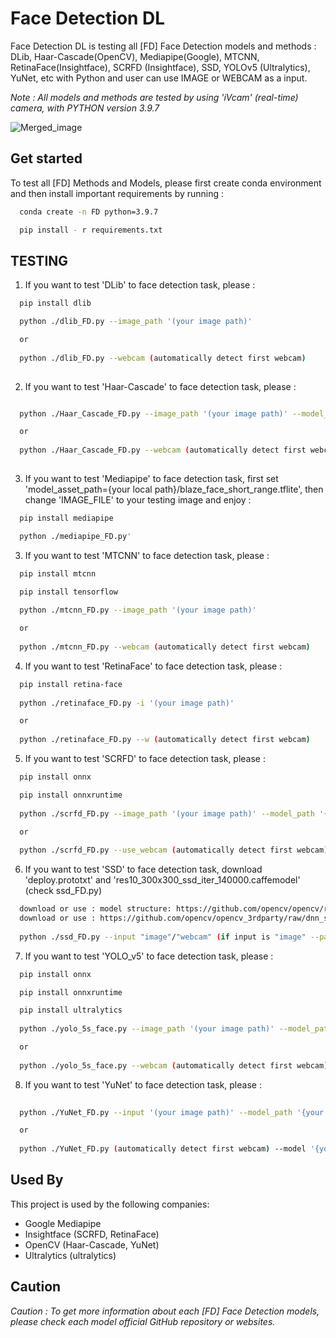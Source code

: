 # Face Detection DL
Face Detection DL is testing all [FD] Face Detection models and methods : DLib, Haar-Cascade(OpenCV), Mediapipe(Google), MTCNN, RetinaFace(Insightface), SCRFD (Insightface), SSD, YOLOv5 (Ultralytics), YuNet, etc with Python and user can use IMAGE or WEBCAM as a input. 

*Note : All models and methods are tested by using 'iVcam' (real-time) camera, with PYTHON version 3.9.7* 

![Merged_image](https://github.com/zero-suger/Face-Detection-DL/assets/63332872/0d041d62-57f7-452d-8f76-a5ea3e1a0a5c)

## Get started

To test all [FD] Methods and Models, please first create conda environment and then install important requirements by running : 

```bash
  conda create -n FD python=3.9.7

  pip install - r requirements.txt
```


## TESTING

1) If you want to test 'DLib' to face detection task, please : 

```bash
  pip install dlib

  python ./dlib_FD.py --image_path '(your image path)' 

  or 
  
  python ./dlib_FD.py --webcam (automatically detect first webcam) 
   
```

2) If you want to test 'Haar-Cascade' to face detection task, please : 

```bash

  python ./Haar_Cascade_FD.py --image_path '(your image path)' --model_path '(path to haarcascade_frontalface.xml file)'

  or 
  
  python ./Haar_Cascade_FD.py --webcam (automatically detect first webcam) 
   
```

3) If you want to test 'Mediapipe' to face detection task, first set 'model_asset_path={your local path}/blaze_face_short_range.tflite', then change 'IMAGE_FILE' to your testing image and enjoy :

```bash
  pip install mediapipe

  python ./mediapipe_FD.py'

```

3) If you want to test 'MTCNN' to face detection task, please : 

```bash
  pip install mtcnn

  pip install tensorflow
  
  python ./mtcnn_FD.py --image_path '(your image path)' 

  or 
  
  python ./mtcnn_FD.py --webcam (automatically detect first webcam)

```

4) If you want to test 'RetinaFace' to face detection task, please : 

```bash
  pip install retina-face
  
  python ./retinaface_FD.py -i '(your image path)' 

  or 
  
  python ./retinaface_FD.py --w (automatically detect first webcam)

```

5) If you want to test 'SCRFD' to face detection task, please : 

```bash
  pip install onnx

  pip install onnxruntime
  
  python ./scrfd_FD.py --image_path '(your image path)' --model_path '{your local}/scrfd_face_detector.onnx'

  or 
  
  python ./scrfd_FD.py --use_webcam (automatically detect first webcam) --model_path '{your local}/scrfd_face_detector.onnx'

```

6) If you want to test 'SSD' to face detection task, download 'deploy.prototxt' and 'res10_300x300_ssd_iter_140000.caffemodel' (check ssd_FD.py)

```bash
  download or use : model structure: https://github.com/opencv/opencv/raw/3.4.0/samples/dnn/face_detector/deploy.prototxt
  download or use : https://github.com/opencv/opencv_3rdparty/raw/dnn_samples_face_detector_20170830/res10_300x300_ssd_iter_140000.   caffemodel
  
  python ./ssd_FD.py --input "image"/"webcam" (if input is "image" --path '(your testing image)') 

```

7) If you want to test 'YOLO_v5' to face detection task, please : 

```bash
  pip install onnx

  pip install onnxruntime

  pip install ultralytics
  
  python ./yolo_5s_face.py --image_path '(your image path)' --model_path '{your local}/best_yolov5n6.onnx'

  or 
  
  python ./yolo_5s_face.py --webcam (automatically detect first webcam) --model_path '{your local}/best_yolov5n6.onnx'

```

8) If you want to test 'YuNet' to face detection task, please : 

```bash
  
  python ./YuNet_FD.py --input '(your image path)' --model_path '{your local}/face_detection_yunet_2023mar.onnx'

  or 
  
  python ./YuNet_FD.py (automatically detect first webcam) --model '{your local}/face_detection_yunet_2023mar.onnx'

```

## Used By

This project is used by the following companies:

- Google Mediapipe
- Insightface (SCRFD, RetinaFace)
- OpenCV (Haar-Cascade, YuNet)
- Ultralytics (ultralytics) 

## Caution 

*Caution : To get more information about each [FD] Face Detection models, please check each model official GitHub repository or websites.*
